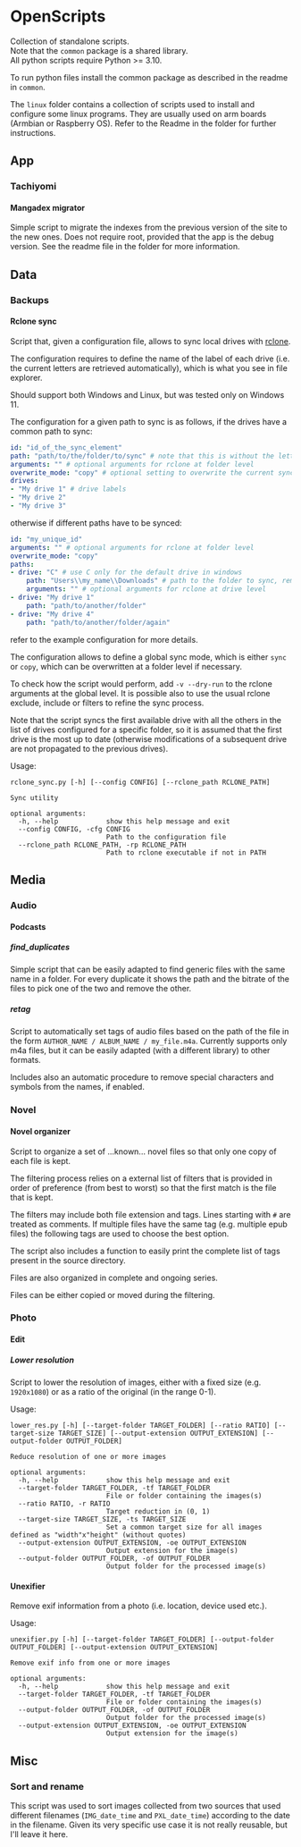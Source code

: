 # OpenScripts

Collection of standalone scripts.   
Note that the `common` package is a shared library.   
All python scripts require Python >= 3.10.

To run python files install the common package as described in the readme in `common`.

The `linux` folder contains a collection of scripts used to install and configure some linux programs. They are usually used on arm boards (Armbian or Raspberry OS).
Refer to the Readme in the folder for further instructions.

## App

### Tachiyomi

#### Mangadex migrator

Simple script to migrate the indexes from the previous version of the site to the new ones. Does not require root, provided that the app is the debug version.
See the readme file in the folder for more information.

## Data

### Backups

#### Rclone sync

Script that, given a configuration file, allows to sync local drives with [rclone](https://rclone.org/).

The configuration requires to define the name of the label of each drive (i.e. the current letters are retrieved automatically), which is what you see in file explorer.

Should support both Windows and Linux, but was tested only on Windows 11.

The configuration for a given path to sync is as follows, if the drives have a common path to sync:

```yaml
id: "id_of_the_sync_element"
path: "path/to/the/folder/to/sync" # note that this is without the letter of the drive
arguments: "" # optional arguments for rclone at folder level
overwrite_mode: "copy" # optional setting to overwrite the current sync mode for this folder, either sync or copy
drives:
- "My drive 1" # drive labels
- "My drive 2"
- "My drive 3"
```

otherwise if different paths have to be synced:

```yaml
id: "my_unique_id"
arguments: "" # optional arguments for rclone at folder level
overwrite_mode: "copy"
paths:
- drive: "C" # use C only for the default drive in windows
    path: "Users\\my_name\\Downloads" # path to the folder to sync, remember to escape \\, or use /
    arguments: "" # optional arguments for rclone at drive level
- drive: "My drive 1"
    path: "path/to/another/folder"
- drive: "My drive 4"
    path: "path/to/another/folder/again"
```

refer to the example configuration for more details.

The configuration allows to define a global sync mode, which is either `sync` or `copy`, which can be overwritten at a folder level if necessary.

To check how the script would perform, add `-v --dry-run` to the rclone arguments at the global level.
It is possible also to use the usual rclone exclude, include or filters to refine the sync process.

Note that the script syncs the first available drive with all the others in the list of drives configured for a specific folder, so it is assumed that the first drive is the most up to date (otherwise modifications of a subsequent drive are not propagated to the previous drives).

Usage:

```text
rclone_sync.py [-h] [--config CONFIG] [--rclone_path RCLONE_PATH]

Sync utility

optional arguments:
  -h, --help            show this help message and exit
  --config CONFIG, -cfg CONFIG
                        Path to the configuration file
  --rclone_path RCLONE_PATH, -rp RCLONE_PATH
                        Path to rclone executable if not in PATH
```

## Media

### Audio

#### Podcasts

##### find_duplicates

Simple script that can be easily adapted to find generic files with the same name in a folder.
For every duplicate it shows the path and the bitrate of the files to pick one of the two and remove the other.

##### retag

Script to automatically set tags of audio files based on the path of the file in the form `AUTHOR_NAME / ALBUM_NAME / my_file.m4a`. Currently supports only m4a files, but it can be easily adapted (with a different library) to other formats.

Includes also an automatic procedure to remove special characters and symbols from the names, if enabled.

### Novel

#### Novel organizer

Script to organize a set of ...known... novel files so that only one copy of each file is kept.

The filtering process relies on a external list of filters that is provided in order of preference (from best to worst) so that the first match is the file that is kept.

The filters may include both file extension and tags. Lines starting with `#` are treated as comments.
If multiple files have the same tag (e.g. multiple epub files) the following tags are used to choose the best option.

The script also includes a function to easily print the complete list of tags present in the source directory.

Files are also organized in complete and ongoing series.

Files can be either copied or moved during the filtering.

### Photo

#### Edit

##### Lower resolution

Script to lower the resolution of images, either with a fixed size (e.g. `1920x1080`) or as a ratio of the original (in the range 0-1).

Usage:

```text
lower_res.py [-h] [--target-folder TARGET_FOLDER] [--ratio RATIO] [--target-size TARGET_SIZE] [--output-extension OUTPUT_EXTENSION] [--output-folder OUTPUT_FOLDER]

Reduce resolution of one or more images

optional arguments:
  -h, --help            show this help message and exit
  --target-folder TARGET_FOLDER, -tf TARGET_FOLDER
                        File or folder containing the images(s)
  --ratio RATIO, -r RATIO
                        Target reduction in (0, 1)
  --target-size TARGET_SIZE, -ts TARGET_SIZE
                        Set a common target size for all images defined as "width"x"height" (without quotes)
  --output-extension OUTPUT_EXTENSION, -oe OUTPUT_EXTENSION
                        Output extension for the image(s)
  --output-folder OUTPUT_FOLDER, -of OUTPUT_FOLDER
                        Output folder for the processed image(s)
```

#### Unexifier

Remove exif information from a photo (i.e. location, device used etc.).

Usage:

```text
unexifier.py [-h] [--target-folder TARGET_FOLDER] [--output-folder OUTPUT_FOLDER] [--output-extension OUTPUT_EXTENSION]

Remove exif info from one or more images

optional arguments:
  -h, --help            show this help message and exit
  --target-folder TARGET_FOLDER, -tf TARGET_FOLDER
                        File or folder containing the images(s)
  --output-folder OUTPUT_FOLDER, -of OUTPUT_FOLDER
                        Output folder for the processed image(s)
  --output-extension OUTPUT_EXTENSION, -oe OUTPUT_EXTENSION
                        Output extension for the image(s)
```

## Misc

### Sort and rename

This script was used to sort images collected from two sources that used different filenames (`IMG_date_time` and `PXL_date_time`) according to the date in the filename. Given its very specific use case it is not really reusable, but I'll leave it here.
